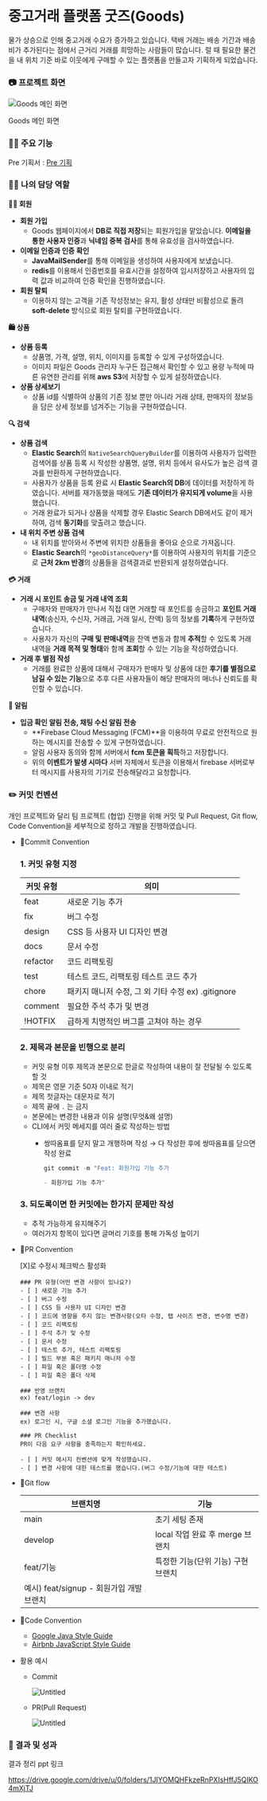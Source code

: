 # 중고거래 플랫폼 굿즈(Goods)
물가 상승으로 인해 중고거래 수요가 증가하고 있습니다.
택배 거래는 배송 기간과 배송비가 추가된다는 점에서 근거리 거래를 희망하는 사람들이 많습니다.
럴 때 필요한 물건을 내 위치 기준 바로 이웃에게 구매할 수 있는 플랫폼을 만들고자 기획하게 되었습니다.

### 📷 프로젝트 화면

![Goods 메인 화면](https://prod-files-secure.s3.us-west-2.amazonaws.com/d73a059d-ce15-4863-a9a2-7aab66d3fa5f/bfd0b4db-5201-4b27-b0c1-c0bcdc8d67fc/fedd878a-b942-42d4-b9fb-2e18d24fd567.png)

Goods 메인 화면

### 🙋‍♂️ 주요 기능

Pre 기획서 : [Pre 기획](https://www.notion.so/Pre-8b67d33251c240128f92bfb3a551df55?pvs=21) 

### 🙋‍♂️ 나의 담당 역할

**🙎‍♀ 회원**

- **회원 가입**
    - Goods 웹페이지에서 **DB로 직접 저장**되는 회원가입을 맡았습니다. **이메일을 통한 사용자 인증**과 **닉네임 중복 검사**를 통해 유효성을 검사하였습니다.
- **이메일 인증과 인증 확인**
    - **JavaMailSender**를 통해 이메일을 생성하여 사용자에게 보냈습니다.
    - **redis**를 이용해서 인증번호를 유효시간을 설정하여 임시저장하고 사용자의 입력 값과 비교하여 인증 확인을 진행하였습니다.
- **회원 탈퇴**
    - 이용하지 않는 고객을 기존 작성정보는 유지, 활성 상태만 비활성으로 돌려 **soft-delete** 방식으로 회원 탈퇴를 구현하였습니다.

**🛍️ 상품**

- **상품 등록**
    - 상품명, 가격, 설명, 위치, 이미지를 등록할 수 있게 구성하였습니다.
    - 이미지 파일은 Goods 관리자 누구든 접근해서 확인할 수 있고 용량 누적에 따른 유연한 관리를 위해 **aws S3**에 저장할 수 있게 설정하였습니다.
- **상품 상세보기**
    - 상품 id를 식별하여 상품의 기존 정보 뿐만 아니라 거래 상태, 판매자의 정보등을 담은 상세 정보를 넘겨주는 기능을 구현하였습니다.

**🔍 검색**

- **상품 검색**
    - **Elastic Search**의 `NativeSearchQueryBuilder`를 이용하여 사용자가 입력한 검색어를 상품 등록 시 작성한 상품명, 설명, 위치 등에서 유사도가 높은 검색 결과를 반환하게 구현하였습니다.
    - 사용자가 상품을 등록 완료 시 **Elastic Search의 DB**에 데이터를 저장하게 하였습니다. 서버를 재가동했을 때에도 **기존 데이터가 유지되게 volume**을 사용했습니다.
    - 거래 완료가 되거나 상품을 삭제할 경우 Elastic Search DB에서도 같이 제거하여, 검색 **동기화**를 맞출려고 했습니다.
- **내 위치 주변 상품 검색**
    - 내 위치를 받아와서 주변에 위치한 상품들을 좋아요 순으로 가져옵니다.
    - **Elastic Search**의 `*geoDistanceQuery*`를 이용하여 사용자의 위치를 기준으로 **근처 2km 반경**의 상품들을 검색결과로 반환되게 설정하였습니다.

**💳 거래**

- **거래 시 포인트 송금 및 거래 내역 조회**
    - 구매자와 판매자가 만나서 직접 대면 거래할 때 포인트를 송금하고 **포인트 거래 내역**(송신자, 수신자, 거래금, 거래 일시, 잔액) 등의 정보를 **기록**하게 구현하였습니다.
    - 사용자가 자신의 **구매 및 판매내역**을 잔액 변동과 함께 **추적**할 수 있도록 거래 내역을 **거래 목적 및 형태**와 함께 **조회**할 수 있는 기능을 작성하였습니다.
- **거래 후 별점 작성**
    - 거래를 완료한 상품에 대해서 구매자가 판매자 및 상품에 대한 **후기를 별점으로 남길 수 있는 기능**으로 추후 다른 사용자들이 해당 판매자의 매너나 신뢰도를 확인할 수 있습니다.

**🧭 알림**

- **입금 확인 알림 전송, 채팅 수신 알림 전송**
    - **Firebase Cloud Messaging (FCM)**을 이용하여 무료로 안전적으로 원하는 메시지를 전송할 수 있게 구현하였습니다.
    - 알림 사용자 동의와 함께 서버에서 **fcm 토큰을 획득**하고 저장합니다.
    - 위의 **이벤트가 발생 시마다** 서버 자체에서 토큰을 이용해서 firebase 서버로부터 메시지를 사용자의 기기로 전송해달라고 요청합니다.

### ✏️ 커밋 컨벤션

개인 프로젝트와 달리 팀 프로젝트 (협업) 진행을 위해 커밋 및 Pull Request, Git flow, Code Convention을 세부적으로 정하고 개발을 진행하였습니다. 

- 📌Commit Convention
    
    ### 1. 커밋 유형 지정
    
    | 커밋 유형 | 의미 |
    | --- | --- |
    | feat | 새로운 기능 추가 |
    | fix | 버그 수정 |
    | design | CSS 등 사용자 UI 디자인 변경 |
    | docs | 문서 수정 |
    | refactor | 코드 리팩토링 |
    | test | 테스트 코드, 리팩토링 테스트 코드 추가 |
    | chore | 패키지 매니저 수정, 그 외 기타 수정 ex) .gitignore |
    | comment | 필요한 주석 추가 및 변경 |
    | !HOTFIX | 급하게 치명적인 버그를 고쳐야 하는 경우 |
    
    ### 2. 제목과 본문을 빈행으로 분리
    
    - 커밋 유형 이후 제목과 본문으로 한글로 작성하여 내용이 잘 전달될 수 있도록 할 것
    - 제목은 영문 기준 50자 이내로 적기
    - 제목 첫글자는 대문자로 적기
    - 제목 끝에 `.` 는 금지
    - 본문에는 변경한 내용과 이유 설명(무엇&왜 설명)
    - CLI에서 커밋 메세지를 여러 줄로 작성하는 방법
        - 쌍따옴표를 닫지 말고 개행하며 작성 → 다 작성한 후에 쌍따옴표를 닫으면 작성 완료
            
            ```jsx
            git commit -m "Feat: 회원가입 기능 추가
            
            - 회원가입 기능 추가"
            ```
            
    
    ### 3. 되도록이면 한 커밋에는 한가지 문제만 작성
    
    - 추적 가능하게 유지해주기
    - 여러가지 항목이 있다면 글머리 기호를 통해 가독성 높이기
- 📌PR Convention
    
     [X]로 수정시 체크박스 활성화
    
    ```markup
    ### PR 유형(어떤 변경 사항이 있나요?)
    - [ ] 새로운 기능 추가
    - [ ] 버그 수정
    - [ ] CSS 등 사용자 UI 디자인 변경
    - [ ] 코드에 영향을 주지 않는 변경사항(오타 수정, 탭 사이즈 변경, 변수명 변경)
    - [ ] 코드 리팩토링
    - [ ] 주석 추가 및 수정
    - [ ] 문서 수정
    - [ ] 테스트 추가, 테스트 리팩토링
    - [ ] 빌드 부분 혹은 패키지 매니저 수정
    - [ ] 파일 혹은 폴더명 수정
    - [ ] 파일 혹은 폴더 삭제
    
    ### 반영 브랜치
    ex) feat/login -> dev
    
    ### 변경 사항
    ex) 로그인 시, 구글 소셜 로그인 기능을 추가했습니다.
    
    ### PR Checklist
    PR이 다음 요구 사항을 충족하는지 확인하세요.
    
    - [ ] 커밋 메시지 컨벤션에 맞게 작성했습니다.
    - [ ] 변경 사항에 대한 테스트를 했습니다.(버그 수정/기능에 대한 테스트)
    ```
    
- 📌Git flow
    
    
    | 브랜치명 | 기능 |
    | --- | --- |
    | main | 초기 세팅 존재 |
    | develop | local 작업 완료 후 merge 브랜치 |
    | feat/기능 | 특정한 기능(단위 기능) 구현 브랜치
    예시) feat/signup - 회원가입 개발 브랜치 |
- 📌Code Convention
    - [Google Java Style Guide](https://newwisdom.tistory.com/96)
    - [Airbnb JavaScript Style Guide](https://github.com/airbnb/javascript)
- 활용 예시
    - Commit
        
        ![Untitled](https://prod-files-secure.s3.us-west-2.amazonaws.com/d73a059d-ce15-4863-a9a2-7aab66d3fa5f/7717aa29-444f-4eb5-919f-703d6af0d624/Untitled.png)
        
    - PR(Pull Request)
        
        ![Untitled](https://prod-files-secure.s3.us-west-2.amazonaws.com/d73a059d-ce15-4863-a9a2-7aab66d3fa5f/3e8146bb-7d6e-481a-ad97-474044823ec9/Untitled.png)
        

### 🎯 결과 및 성과

결과 정리 ppt 링크 

https://drive.google.com/drive/u/0/folders/1JIYOMQHFkzeRnPXIsHffJ5QIKO4mXjTJ
